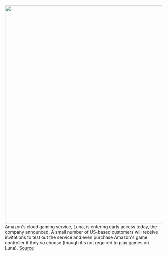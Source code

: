 <img src='https://cdn.vox-cdn.com/thumbor/qfuA_vgf0SbmOJ8go5uWipLhWaw=/0x0:1200x800/1200x800/filters:focal(504x304:696x496)/cdn.vox-cdn.com/uploads/chorus_image/image/67662022/image.0.0.jpeg' width='700px' /><br/>
Amazon's cloud gaming service, Luna, is entering early access today, the company announced. A small number of US-based customers will receive invitations to test out the service and even purchase Amazon's game controller if they so choose (though it's not required to play games on Luna).
<a href='https://www.theverge.com/2020/10/20/21525435/amazon-luna-early-access-cloud-gaming'> Source <a/>